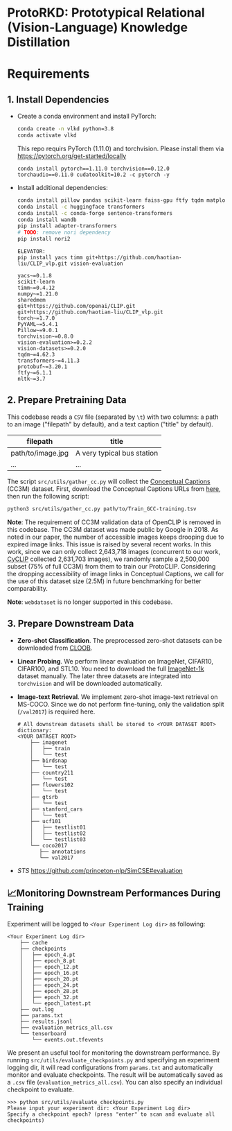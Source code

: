 # **ProtoRKD: Prototypical Relational (Vision-Language) Knowledge Distillation**



# Requirements

## 1. Install Dependencies
- Create a conda environment and install PyTorch:

    ```bash
    conda create -n vlkd python=3.8
    conda activate vlkd
    ```

    This repo requirs PyTorch (1.11.0) and torchvision. Please install them via https://pytorch.org/get-started/locally

    ```
    conda install pytorch==1.11.0 torchvision==0.12.0 torchaudio==0.11.0 cudatoolkit=10.2 -c pytorch -y
    ```

<!-- - Clone this repo:

    ```bash
    git clone https://github.com/megvii-research/protoclip
    cd protoclip
    export PYTHONPATH="$PYTHONPATH:$PWD/src"
    ```
    **Note**: If import error is occured later, run `export PYTHONPATH="$PYTHONPATH:$PWD/src"` again. -->

- Install additional dependencies:
    ```bash
    conda install pillow pandas scikit-learn faiss-gpu ftfy tqdm matplotlib pycocotools 
    conda install -c huggingface transformers 
    conda install -c conda-forge sentence-transformers
    conda install wandb
    pip install adapter-transformers
    # TODO: remove nori dependency
    pip install nori2
    ```

    ```
    ELEVATOR:
    pip install yacs timm git+https://github.com/haotian-liu/CLIP_vlp.git vision-evaluation

    yacs~=0.1.8
    scikit-learn
    timm~=0.4.12
    numpy~=1.21.0
    sharedmem
    git+https://github.com/openai/CLIP.git
    git+https://github.com/haotian-liu/CLIP_vlp.git
    torch~=1.7.0
    PyYAML~=5.4.1
    Pillow~=9.0.1
    torchvision~=0.8.0
    vision-evaluation>=0.2.2
    vision-datasets>=0.2.0
    tqdm~=4.62.3
    transformers~=4.11.3
    protobuf~=3.20.1
    ftfy~=6.1.1
    nltk~=3.7

    ```
    

## 2. Prepare Pretraining Data
This codebase reads a `CSV` file (separated by `\t`) with two columns: a path to an image ("filepath" by default), and a text caption ("title" by default).

| filepath          | title                      |
|-------------------|----------------------------|
| path/to/image.jpg | A very typical bus station |
| ...               | ...                        |

The script `src/utils/gather_cc.py` will collect the [Conceptual Captions](https://github.com/google-research-datasets/conceptual-captions) (CC3M) dataset. First, download the Conceptual Captions URLs from [here](https://ai.google.com/research/ConceptualCaptions/download), then run the following script:

```bash
python3 src/utils/gather_cc.py path/to/Train_GCC-training.tsv
```

**Note**: The requirement of CC3M validation data of OpenCLIP is removed in this codebase. The CC3M dataset was made public by Google in 2018. As noted in our paper, the number of accessible images keeps drooping due to expired image links. This issue is raised by several recent works. In this work, since we can only collect 2,643,718 images (concurrent to our work, [CyCLIP](https://arxiv.org/abs/2205.14459) collected 2,631,703 images), we randomly sample a 2,500,000 subset (75\% of full CC3M) from them to train our ProtoCLIP. Considering the dropping accessibility of image links in Conceptual Captions, we call for the use of this dataset size (2.5M) in future benchmarking for better comparability.

**Note**: `webdataset` is no longer supported in this codebase.


## 3. Prepare Downstream Data
- **Zero-shot Classification**. The preprocessed zero-shot datasets can be downloaded from [CLOOB](https://github.com/ml-jku/cloob#downstream-tasks).

- **Linear Probing**. We perform linear evaluation on ImageNet, CIFAR10, CIFAR100, and STL10. You need to download the full [ImageNet-1k](https://image-net.org/download.php) dataset manually. The later three datasets are integrated into `torchvision` and will be downloaded automatically.

- **Image-text Retrieval**. We implement zero-shot image-text retrieval on MS-COCO. Since we do not perform fine-tuning, only the validation split (`/val2017`) is required here.

    
    ```
    # All downstream datasets shall be stored to <YOUR DATASET ROOT> dictionary:
    <YOUR DATASET ROOT>
        ├── imagenet
        │   ├── train
        │   └── test  
        ├── birdsnap
        │   └── test
        ├── country211
        │   └── test
        ├── flowers102
        │   └── test
        ├── gtsrb
        │   └── test
        ├── stanford_cars
        │   └── test
        ├── ucf101
        │   ├── testlist01
        │   ├── testlist02
        │   └── testlist03   
        └── coco2017
           ├── annotations
           └── val2017 
    ```

- *STS*
https://github.com/princeton-nlp/SimCSE#evaluation

## 📈Monitoring Downstream Performances During Training

Experiment will be logged to `<Your Experiment Log dir>` as following:
```
<Your Experiment Log dir>
    ├── cache
    ├── checkpoints
    │   ├── epoch_4.pt
    │   ├── epoch_8.pt
    │   ├── epoch_12.pt
    │   ├── epoch_16.pt
    │   ├── epoch_20.pt
    │   ├── epoch_24.pt
    │   ├── epoch_28.pt
    │   ├── epoch_32.pt
    │   └── epoch_latest.pt
    ├── out.log
    ├── params.txt
    ├── results.jsonl
    ├── evaluation_metrics_all.csv
    └── tensorboard
        └── events.out.tfevents
```

We present an useful tool for monitoring the downstream performance. By running `src/utils/evaluate_checkpoints.py` and specifying an experiment logging dir, it will read configurations from `params.txt` and automatically monitor and evaluate checkpoints. The result will be automatically saved as a `.csv` file (`evaluation_metrics_all.csv`). You can also specify an individual checkpoint to evaluate.
```
>>> python src/utils/evaluate_checkpoints.py
Please input your experiment dir: <Your Experiment Log dir>
Specify a checkpoint epoch? (press "enter" to scan and evaluate all checkpoints) 
```